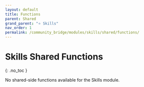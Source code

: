 ```yaml
---
layout: default
title: Functions
parent: Shared
grand_parent: "⭐ Skills"
nav_order: 1
permalink: /community_bridge/modules/skills/shared/functions/
---
```


# Skills Shared Functions
{: .no_toc }

No shared-side functions available for the Skills module.